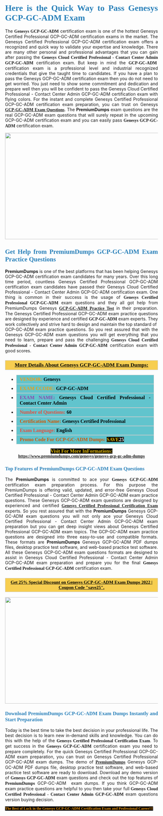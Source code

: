 <h1 style="text-align: justify;"><span style="color:#2980b9;"><span style="font-family:Georgia,serif;"><strong>Here is the Quick Way to Pass Genesys GCP-GC-ADM Exam</strong></span></span></h1>

<p style="text-align: justify;">The <span style="font-family:Georgia,serif;"><strong>Genesys GCP-GC-ADM</strong></span> certification exam is one of the hottest Genesys Certified Professional GCP-GC-ADM certification exams in the market. The Genesys Certified Professional GCP-GC-ADM certification exam offers a recognized and quick way to validate your expertise and knowledge. There are many other personal and professional advantages that you can gain after passing the <span style="font-family:Georgia,serif;"><strong>Genesys Cloud Certified Professional - Contact Center Admin GCP-GC-ADM</strong></span> certification exam. But keep in mind the <span style="font-family:Georgia,serif;"><strong>GCP-GC-ADM </strong></span> certification exam is a professional level and industrial recognized credentials that give the taught time to candidates. If you have a plan to pass the Genesys GCP-GC-ADM certification exam then you do not need to get worried. You just need to show some commitment and dedication and prepare well then you will be confident to pass the Genesys Cloud Certified Professional - Contact Center Admin GCP-GC-ADM certification exam with flying colors. For the instant and complete Genesys Certified Professional GCP-GC-ADM certification exam preparation, you can trust on Genesys <span style="font-family:Georgia,serif;"><strong><a href="https://www.premiumdumps.com/genesys/genesys-gcp-gc-adm-dumps">GCP-GC-ADM Exam Questions</a></strong></span>. The <strong>PremiumDumps</strong> exam questions are the real GCP-GC-ADM exam questions that will surely repeat in the upcoming GCP-GC-ADM certification exam and you can easily pass <span style="font-family:Georgia,serif;"><strong>Genesys GCP-GC-ADM</strong></span> certification exam.</p>

<p style="text-align: center;"><a href="https://www.premiumdumps.com/genesys/genesys-gcp-gc-adm-dumps"><img alt="" src="https://i.imgur.com/VJaqCPg.jpeg" style="width: 700px; height: 350px;" /></a></p>

<h2 style="text-align: justify;"><span style="color:#2980b9;"><span style="font-family:Georgia,serif;"><strong>Get Help from PremiumDumps GCP-GC-ADM Exam Practice Questions</strong> </span></span></h2>

<p style="text-align: justify;"><span style="font-size:14px;"><strong>PremiumDumps</strong></span> is one of the best platforms that has been helping Genesys GCP-GC-ADM certification exam candidates for many years. Over this long time period, countless Genesys Certified Professional GCP-GC-ADM certification exam candidates have passed their Genesys Cloud Certified Professional - Contact Center Admin GCP-GC-ADM certification exam. One thing is common in their success is the usage of<span style="font-family:Georgia,serif;"><strong> Genesys Certified Professional GCP-GC-ADM </strong></span>exam questions and they all got help from PremiumDumps Genesys <a href="https://www.premiumdumps.com/genesys/genesys-gcp-gc-adm-dumps"><span style="font-family:Georgia,serif;"><strong>GCP-GC-ADM Practice Test</strong></span></a> in their preparation. The Genesys Certified Professional GCP-GC-ADM exam practice questions are designed by experience and certified <span style="font-family:Georgia,serif;"><strong> GCP-GC-ADM</strong></span> exam experts. They work collectively and strive hard to design and maintain the top standard of  GCP-GC-ADM<strong> </strong>exam practice questions. So you rest assured that with the Genesys GCP-GC-ADM exam questions you will get everything that you need to learn, prepare and pass the challenging<span style="font-family:Georgia,serif;"><strong> Genesys Cloud Certified Professional - Contact Center Admin GCP-GC-ADM</strong></span> certification exam with good scores.</p>

<h3 style="background: #f7ce50; border: 1px solid rgb(204, 204, 204); padding: 5px 10px; text-align: center;"><span style="font-family:Georgia,serif;"><u><u><span style="color:#000000;"><span style="font-size:11pt"><span style="line-height:normal"><b><span style="font-size:13.0pt"><span cambria="">More Details About Genesys GCP-GC-ADM Exam Dumps:</span></span></b></span></span></span></u></u></span></h3>

<ul>
	<li style="margin:0cm 10pt">
	<div style="background:#61c4cd; border: 1px solid rgb(204, 204, 204); padding: 5px 10px; text-align: justify;"><span style="font-family:Georgia,serif;"><span style="font-size:11pt"><span style="line-height:normal"><b><span style="font-size:12.0pt"><span new="" roman="" times=""><span style="color:#f39c12;">VENDOR:</span> <span style="color:#000000;">Genesys</span></span></span></b></span></span></span></div>
	</li>
	<li style="margin:0cm 10pt">
	<div style="background: #61c4cd; border: 1px solid rgb(204, 204, 204); padding: 5px 10px; text-align: justify;"><span style="font-family:Georgia,serif;"><span style="font-size:11pt"><span style="line-height:normal"><b><span style="font-size:12.0pt"><span new="" roman="" times=""><span style="color:#f39c12;">EXAM CCODE:</span> <span style="color:#000000;">GCP-GC-ADM</span></span></span></b></span></span></span></div>
	</li>
	<li style="margin:0cm 10pt">
	<div style="background: #61c4cd; border: 1px solid rgb(204, 204, 204); padding: 5px 10px; text-align: justify;"><span style="font-family:Georgia,serif;"><span style="font-size:11pt"><span style="line-height:normal"><b><span style="font-size:12.0pt"><span new="" roman="" times=""><span style="color:#8e44ad;">EXAM NAME:</span> <span style="color:#000000;">Genesys Cloud Certified Professional - Contact Center Admin</span></span></span></b></span></span></span></div>
	</li>
	<li style="margin:0cm 10pt">
	<div style="background: #61c4cd; border: 1px solid rgb(204, 204, 204); padding: 5px 10px;"><span style="font-family:Georgia,serif;"><span style="font-size:11pt"><span style="line-height:normal"><b><span style="font-size:12.0pt"><span new="" roman="" times=""><span style="color:#e74c3c;">Number of Questions:</span><span style="color:#000000;"><span style="color:#f1c40f;"> </span>60</span></span></span></b></span></span></span></div>
	</li>
	<li style="margin:0cm 10pt">
	<div style="background: #61c4cd; border: 1px solid rgb(204, 204, 204); padding: 5px 10px; text-align: justify;"><span style="font-family:Georgia,serif;"><span style="font-size:11pt"><span style="line-height:normal"><b><span style="font-size:12.0pt"><span new="" roman="" times=""><span style="color:#d35400;">Certification Name:</span> <span style="color:#000000;">Genesys Certified Professional</span></span></span></b></span></span></span></div>
	</li>
	<li style="margin:0cm 10pt">
	<div style="background: #61c4cd; border: 1px solid rgb(204, 204, 204); padding: 5px 10px; text-align: justify;"><span style="font-family:Georgia,serif;"><span style="font-size:11pt"><span style="line-height:normal"><b><span style="font-size:12.0pt"><span new="" roman="" times=""><span style="color:#e74c3c;">Exam Language:</span> <span style="color:#000000;">English</span></span></span></b></span></span></span></div>
	</li>
	<li style="margin:0cm 10pt">
	<div style="background: #61c4cd; border: 1px solid rgb(204, 204, 204); padding: 5px 10px;"><span style="font-family:Georgia,serif;"><span style="font-size:11pt"><span style="line-height:normal"><b><span style="font-size:12.0pt"><span new="" roman="" times=""><span style="color:#d35400;">Promo Code For GCP-GC-ADM Dumps:</span><span style="color:#f1c40f;"> <span style="background-color:#000000;">SAVE</span></span><span style="color:#ffffff;"><span style="background-color:#000000;">25</span></span></span></span></b></span></span></span></div>
	</li>
</ul>

<p style="text-align: center;"><span style="font-family:Georgia,serif;"><strong><span style="font-size:16px;"><span style="color:#f1c40f;"><span style="background-color:#000000;">Visit For More InFormations:</span></span></span> <a href="https://www.premiumdumps.com/genesys/genesys-gcp-gc-adm-dumps">https://www.premiumdumps.com/genesys/genesys-gcp-gc-adm-dumps</a></strong></span></p>

<h3 style="text-align: justify;"><span style="color:#2980b9;"><span style="font-family:Georgia,serif;"><span style="font-family:Georgia,serif;"><strong>Top Features of PremiumDumps GCP-GC-ADM Exam Questions</strong></span></span></span></h3>

<p style="text-align: justify;">The <span style="font-size:14px;"><strong>PremiumDumps</strong></span> is committed to ace your<span style="font-family:Georgia,serif;"><strong> Genesys GCP-GC-ADM</strong></span> certification exam preparation process. For this purpose the PremiumDumps is offering valid, updated, and error-free Genesys Cloud Certified Professional - Contact Center Admin GCP-GC-ADM exam practice questions. These Genesys GCP-GC-ADM exam questions are designed by experienced and certified <a href="https://www.premiumdumps.com/genesys/genesys-certified-professional-dumps"><span style="font-family:Georgia,serif;"><strong>Genesys Certified Professional Certification Exam</strong></span></a> experts. So you rest assured that with the <span style="font-size:14px;"><strong>PremiumDumps </strong></span>Genesys GCP-GC-ADM exam questions you will not only ace your Genesys Cloud Certified Professional - Contact Center Admin GCP-GC-ADM exam preparation but you can get deep insight views about Genesys Certified Professional GCP-GC-ADM exam topics. The GCP-GC-ADM exam practice questions are designed into three easy-to-use and compatible formats. These formats are <strong>PremiumDumps</strong> Genesys GCP-GC-ADM PDF dumps files, desktop practice test software, and web-based practice test software. All these Genesys GCP-GC-ADM exam questions formats are designed to assist in Genesys Cloud Certified Professional - Contact Center Admin GCP-GC-ADM exam preparation and prepare you for the final <span style="font-family:Georgia,serif;"><strong>Genesys Certified Professional GCP-GC-ADM</strong></span> certification exam.</p>

<h3 style="background: rgb(247, 206, 80); border: 1px solid rgb(204, 204, 204); padding: 5px 10px; text-align: center;"><span style="font-family:Georgia,serif;"><u><span style="color:#000000;"><span style="font-size:11pt;"><span style="line-height:normal;"><b><span cambria="">Get 25% Special Discount on Genesys GCP-GC-ADM Exam Dumps 2022 | Coupon Code "save25".</span></b></span></span></span></u></span></h3>

<p style="text-align: center;"><strong><a href="https://www.premiumdumps.com/genesys/genesys-gcp-gc-adm-dumps"><img alt="" src="https://i.imgur.com/F18GQwv.jpeg" style="width: 700px; height: 350px;" /></a></strong></p>

<h3 style="text-align: justify;"><span style="color:#2980b9;"><span style="font-family:Georgia,serif;"><span style="font-family:Georgia,serif;"><strong>Download PremiumDumps GCP-GC-ADM Exam Dumps Instantly and Start Preparation</strong></span></span></span></h3>

<p style="text-align: justify;">Today is the best time to take the best decision in your professional life. The best decision is to learn new in-demand skills and knowledge. You can do this with the help of the <span style="font-family:Georgia,serif;"><strong>Genesys Certified Professional Certification Exam</strong></span>. To get success in the <strong><span style="font-family:Georgia,serif;">Genesys GCP-GC-ADM</span></strong> certification exam you need to prepare completely. For the quick Genesys Certified Professional GCP-GC-ADM exam preparation, you can trust on Genesys Certified Professional GCP-GC-ADM exam dumps. The demo of <a href="https://www.premiumdumps.com/"><span style="font-family:Georgia,serif;"><strong><span style="font-size:14px;">PremiumDumps</span></strong></span></a> Genesys GCP-GC-ADM PDF dumps file, desktop practice test software, and web-based practice test software are ready to download. Download any demo version of <span style="font-family:Georgia,serif;"><strong>Genesys GCP-GC-ADM</strong></span> exam questions and check out the top features of <span style="font-size:14px;"><span style="font-family:Georgia,serif;"><strong>PremiumDumps</strong></span></span> GCP-GC-ADM  exam dumps. If you think GCP-GC-ADM exam practice questions are helpful to you then take your full<span style="font-family:Georgia,serif;"><strong> Genesys Cloud Certified Professional - Contact Center Admin GCP-GC-ADM </strong></span>exam questions version buying decision.</p>

<p style="text-align: justify;"><span style="color:#f39c12;"><span style="font-size:12px;"><span style="font-family:Georgia,serif;"><strong><span style="background-color:#000000;">The Best of Luck in the Genesys GCP-GC-ADM Certification Exam and Professional Career!!!</span></strong></span></span></span></p>
